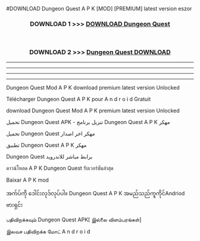 #DOWNLOAD Dungeon Quest  A P K [MOD] [PREMIUM] latest version eszor



<div align="center">

<h3>DOWNLOAD 1 >>> <a href="https://teeasianyam.web.app?sq=Dungeon Quest ">DOWNLOAD Dungeon Quest  </a></h3><br>

<h3>DOWNLOAD 2 >>> <a href="https://teeasianyam.web.app?sq=Dungeon Quest  ">Dungeon Quest   DOWNLOAD </a></h3>

</div>


----------------------------------------------------------

----------------------------------------------------------

----------------------------------------------------------

----------------------------------------------------------


Dungeon Quest   Mod A P K download premium latest version Unlocked

Télécharger Dungeon Quest   A P K pour A n d r o i d Gratuit

download Dungeon Quest   Mod A P K premium latest version Unlocked

تحميل Dungeon Quest   APK - تنزيل برنامج Dungeon Quest   A P K مهكر

تحميل Dungeon Quest   مهكر اخر اصدار

تطبيق Dungeon Quest   A P K مهكر

Dungeon Quest   برابط مباشر للاندرويد

ดาวน์โหลด A P K Dungeon Quest   รับเวอร์ชันล่าสุด

Baixar A P K mod

အက်ပ်ကို ဒေါင်းလုဒ်လုပ်ပါ။ Dungeon Quest   A P K အမည်သည်ကူကိုင်Andriod ဗားရှင်း

பதிவிறக்கவும் Dungeon Quest   APK[ இல்லை விளம்பரங்கள்] 
 
இலவச பதிவிறக்க மோட் A n d r o i d



